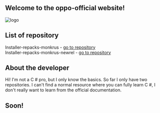 ## Welcome to the oppo-official website!

![logo](https://i.ibb.co/3fJ1hYm/logo-oppro.jpg)


## List of repository
Installer-repacks-monkrus - [go to repository](https://github.com/oppro-officiall/installer-repacks-monkrus)  
Installer-repacks-monkrus-newrel - [go to repository](https://github.com/oppro-officiall/installer-repacks-monkurs-newrel)



## About the developer
Hi! I'm not a C # pro, but I only know the basics. So far I only have two repositories. I can't find a normal resource where you can fully learn C #, I don't really want to learn from the official documentation.



## Soon!
